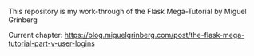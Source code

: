 This repository is my work-through of the Flask Mega-Tutorial by Miguel Grinberg

Current chapter: https://blog.miguelgrinberg.com/post/the-flask-mega-tutorial-part-v-user-logins